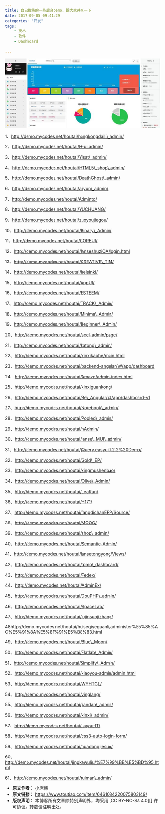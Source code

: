 ```yaml
---
title: 自己搜集的一些后台demo，跟大家共享一下
date: 2017-09-05 09:41:29
categories: "开发"
tags:
	- 技术
	- 软件
	- Dashboard

---
```


![自己搜集的一些后台demo，跟大家共享一下][demo]

1、http://demo.mycodes.net/houtai/hangkongdaili\_admin/

2、http://demo.mycodes.net/houtai/H-ui.admin/

3、http://demo.mycodes.net/houtai/Ylsat\_admin/

4、http://demo.mycodes.net/houtai/HTML5\_shop\_admin/

5、http://demo.mycodes.net/houtai/DeathGhost\_admin/

6、http://demo.mycodes.net/houtai/aliyun\_admin/

7、http://demo.mycodes.net/houtai/Adminto/

8、http://demo.mycodes.net/houtai/YUCHUANG/

9、http://demo.mycodes.net/houtai/zuoyoujiegou/

10、http://demo.mycodes.net/houtai/Binary\_Admin/

11、http://demo.mycodes.net/houtai/COREUI/

12、http://demo.mycodes.net/houtai/lanseshuziOA/login.html

13、http://demo.mycodes.net/houtai/CREATIVE\_TIM/

14、http://demo.mycodes.net/houtai/helsinki/

15、http://demo.mycodes.net/houtai/AppUI/

16、http://demo.mycodes.net/houtai/ESTEEM/

17、http://demo.mycodes.net/houtai/TRACK\_Admin/

18、http://demo.mycodes.net/houtai/Minima\_Admin/

19、http://demo.mycodes.net/houtai/Beginner\_Admin/

20、http://demo.mycodes.net/houtai/sccl-admin/page/

21、http://demo.mycodes.net/houtai/katong\_admin/

22、http://demo.mycodes.net/houtai/xinxikaohe/main.html

23、http://demo.mycodes.net/houtai/backend-angular/\#/app/dashboard

24、http://demo.mycodes.net/houtai/Amaze/admin-index.html

25、http://demo.mycodes.net/houtai/xinxiguankong/

26、http://demo.mycodes.net/houtai/Be\_Angular/\#/app/dashboard-v1

27、http://demo.mycodes.net/houtai/Notebook\_admin/

28、http://demo.mycodes.net/houtai/Pooled\_admin/

29、http://demo.mycodes.net/houtai/hAdmin/

30、http://demo.mycodes.net/houtai/lanse\_MUI\_admin/

31、http://demo.mycodes.net/houtai/jQuery.easyui.1.2.2%20Demo/

32、http://demo.mycodes.net/houtai/Gold\_EP/

33、http://demo.mycodes.net/houtai/xingmushenbao/

34、http://demo.mycodes.net/houtai/Olive\_Admin/

35、http://demo.mycodes.net/houtai/LeaRun/

36、http://demo.mycodes.net/houtai/H171/

37、http://demo.mycodes.net/houtai/fangdichanERP/Source/

38、http://demo.mycodes.net/houtai/MOOC/

39、http://demo.mycodes.net/houtai/shop\_admin/

40、http://demo.mycodes.net/houtai/Semantic-Admin/

41、http://demo.mycodes.net/houtai/lansetongyong/Views/

42、http://demo.mycodes.net/houtai/tpmo\_dashboard/

43、http://demo.mycodes.net/houtai/Fedex/

44、http://demo.mycodes.net/houtai/AdminEx/

45、http://demo.mycodes.net/houtai/DouPHP\_admin/

46、http://demo.mycodes.net/houtai/SpaceLab/

47、http://demo.mycodes.net/houtai/lujinsuojizhang/

48http://demo.mycodes.net/houtai/huiseqiyeguanli/administer%E5%85%AC%E5%91%8A%E5%8F%91%E5%B8%83.html

49、http://demo.mycodes.net/houtai/Blue\_Moon/

50、http://demo.mycodes.net/houtai/Flatlab\_Admin/

51、http://demo.mycodes.net/houtai/Simplify\_Admin/

52、http://demo.mycodes.net/houtai/xiaoyou-admin/admin.html

53、http://demo.mycodes.net/houtai/WYHTGL/

54、http://demo.mycodes.net/houtai/yinglang/

55、http://demo.mycodes.net/houtai/jiandan\_admin/

56、http://demo.mycodes.net/houtai/xinxi\_admin/

57、http://demo.mycodes.net/houtai/LayoutIT/

58、http://demo.mycodes.net/houtai/css3-auto-login-form/

59、http://demo.mycodes.net/houtai/huadongjiesuo/

60、http://demo.mycodes.net/houtai/jingkewuliu/%E7%99%BB%E5%BD%95.html

61、http://demo.mycodes.net/houtai/ruiman\_admin/


[demo]: static/resources/crawler/MYQN-EQYR-3EFM.jpg
 *  **原文作者：** 小席韩
 *  **原文链接：** https://www.toutiao.com/item/6461084220075803149/
 *  **版权声明：** 本博客所有文章除特别声明外，均采用 [CC BY-NC-SA 4.0][] 许可协议。转载请注明出处。
